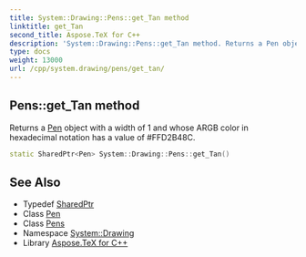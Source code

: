 ```yaml
---
title: System::Drawing::Pens::get_Tan method
linktitle: get_Tan
second_title: Aspose.TeX for C++
description: 'System::Drawing::Pens::get_Tan method. Returns a Pen object with a width of 1 and whose ARGB color in hexadecimal notation has a value of #FFD2B48C in C++.'
type: docs
weight: 13000
url: /cpp/system.drawing/pens/get_tan/
---
```

## Pens::get_Tan method


Returns a [Pen](../../pen/) object with a width of 1 and whose ARGB color in hexadecimal notation has a value of #FFD2B48C.

```cpp
static SharedPtr<Pen> System::Drawing::Pens::get_Tan()
```

## See Also

* Typedef [SharedPtr](../../../system/sharedptr/)
* Class [Pen](../../pen/)
* Class [Pens](../)
* Namespace [System::Drawing](../../)
* Library [Aspose.TeX for C++](../../../)
